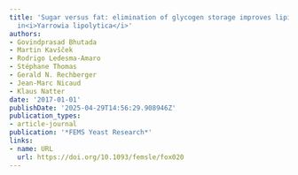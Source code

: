 ```yaml
---
title: 'Sugar versus fat: elimination of glycogen storage improves lipid accumulation
  in<i>Yarrowia lipolytica</i>'
authors:
- Govindprasad Bhutada
- Martin Kavšček
- Rodrigo Ledesma‐Amaro
- Stéphane Thomas
- Gerald N. Rechberger
- Jean‐Marc Nicaud
- Klaus Natter
date: '2017-01-01'
publishDate: '2025-04-29T14:56:29.908946Z'
publication_types:
- article-journal
publication: '*FEMS Yeast Research*'
links:
- name: URL
  url: https://doi.org/10.1093/femsle/fox020
---
```


